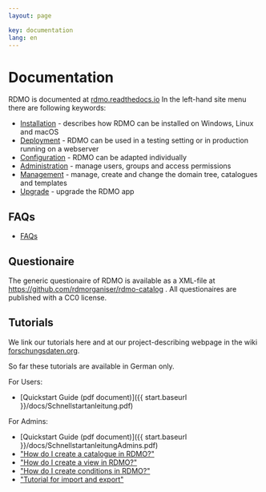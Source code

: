 ```yaml
---
layout: page

key: documentation
lang: en
---
```


# Documentation

RDMO is documented at [rdmo.readthedocs.io](http://rdmo.readthedocs.io/de/latest) In the left-hand site menu there are following keywords:

* [Installation](http://rdmo.readthedocs.io/en/latest/installation/index.html) - describes how RDMO can be installed on Windows, Linux and macOS
* [Deployment](http://rdmo.readthedocs.io/en/latest/deployment/index.html) - RDMO can be used in a testing setting or in production running on a webserver
* [Configuration](http://rdmo.readthedocs.io/en/latest/configuration/index.html) - RDMO can be adapted individually
* [Administration](http://rdmo.readthedocs.io/en/latest/administration/index.html) - manage users, groups and access permissions
* [Management](http://rdmo.readthedocs.io/en/latest/management/index.html) - manage, create and change the domain tree, catalogues and templates
* [Upgrade](http://rdmo.readthedocs.io/en/latest/upgrade/index.html) - upgrade the RDMO app


## FAQs

* [FAQs](http://www.forschungsdaten.org/index.php/FAQs)


## Questionaire

The generic questionaire of RDMO is available as a XML-file at https://github.com/rdmorganiser/rdmo-catalog . All questionaires are published with a CC0 license.


## Tutorials

We link our tutorials here and at our project-describing webpage in the wiki [forschungsdaten.org](http://forschungsdaten.org/index.php/RDMO).

So far these tutorials are available in German only.

For Users:

* [Quickstart Guide (pdf document)]({{ start.baseurl }}/docs/Schnellstartanleitung.pdf)

For Admins:

* [Quickstart Guide (pdf document)]({{ start.baseurl }}/docs/SchnellstartanleitungAdmins.pdf)
* ["How do I create a catalogue in RDMO?"](http://www.forschungsdaten.org/index.php/Katalog_erstellen)
* ["How do I create a view in RDMO?"](http://www.forschungsdaten.org/index.php/Ansicht_erstellen)
* ["How do I create conditions in RDMO?"](http://www.forschungsdaten.org/index.php/Bedingung_erstellen)
* ["Tutorial for import and export"](http://www.forschungsdaten.org/index.php/Import_Export)
